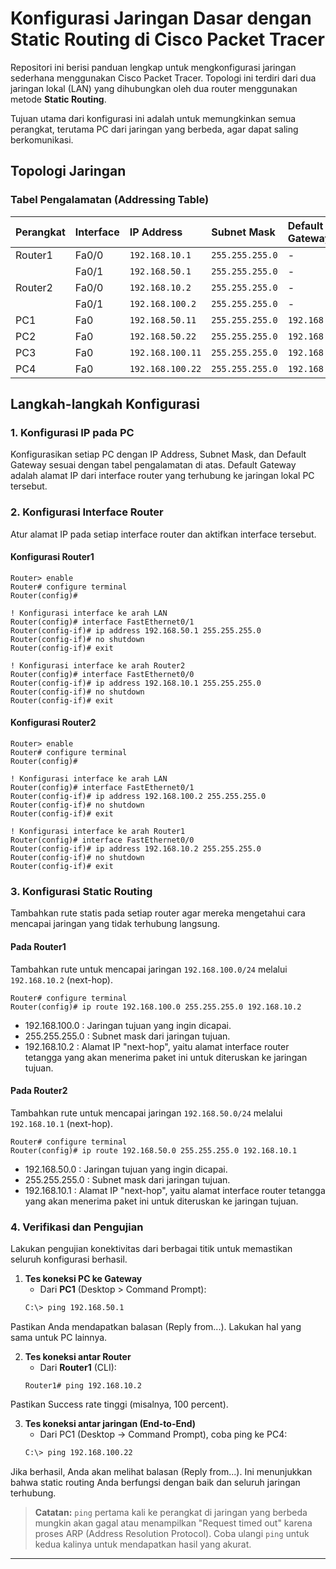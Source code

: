 # Konfigurasi Jaringan Dasar dengan Static Routing di Cisco Packet Tracer

Repositori ini berisi panduan lengkap untuk mengkonfigurasi jaringan sederhana menggunakan Cisco Packet Tracer. Topologi ini terdiri dari dua jaringan lokal (LAN) yang dihubungkan oleh dua router menggunakan metode **Static Routing**.

Tujuan utama dari konfigurasi ini adalah untuk memungkinkan semua perangkat, terutama PC dari jaringan yang berbeda, agar dapat saling berkomunikasi.

## Topologi Jaringan



### Tabel Pengalamatan (Addressing Table)

| Perangkat | Interface | IP Address      | Subnet Mask     | Default Gateway |
| :-------- | :-------- | :-------------- | :-------------- | :-------------- |
| Router1   | Fa0/0     | `192.168.10.1`  | `255.255.255.0` | -               |
|           | Fa0/1     | `192.168.50.1`  | `255.255.255.0` | -               |
| Router2   | Fa0/0     | `192.168.10.2`  | `255.255.255.0` | -               |
|           | Fa0/1     | `192.168.100.2` | `255.255.255.0` | -               |
| PC1       | Fa0       | `192.168.50.11` | `255.255.255.0` | `192.168.50.1`  |
| PC2       | Fa0       | `192.168.50.22` | `255.255.255.0` | `192.168.50.1`  |
| PC3       | Fa0       | `192.168.100.11`| `255.255.255.0` | `192.168.100.2` |
| PC4       | Fa0       | `192.168.100.22`| `255.255.255.0` | `192.168.100.2` |


## Langkah-langkah Konfigurasi

### 1. Konfigurasi IP pada PC

Konfigurasikan setiap PC dengan IP Address, Subnet Mask, dan Default Gateway sesuai dengan tabel pengalamatan di atas. Default Gateway adalah alamat IP dari interface router yang terhubung ke jaringan lokal PC tersebut.

### 2. Konfigurasi Interface Router

Atur alamat IP pada setiap interface router dan aktifkan interface tersebut.

#### Konfigurasi Router1

```cisco
Router> enable
Router# configure terminal
Router(config)#

! Konfigurasi interface ke arah LAN
Router(config)# interface FastEthernet0/1
Router(config-if)# ip address 192.168.50.1 255.255.255.0
Router(config-if)# no shutdown
Router(config-if)# exit

! Konfigurasi interface ke arah Router2
Router(config)# interface FastEthernet0/0
Router(config-if)# ip address 192.168.10.1 255.255.255.0
Router(config-if)# no shutdown
Router(config-if)# exit

```

#### Konfigurasi Router2

```cisco
Router> enable
Router# configure terminal
Router(config)#

! Konfigurasi interface ke arah LAN
Router(config)# interface FastEthernet0/1
Router(config-if)# ip address 192.168.100.2 255.255.255.0
Router(config-if)# no shutdown
Router(config-if)# exit

! Konfigurasi interface ke arah Router1
Router(config)# interface FastEthernet0/0
Router(config-if)# ip address 192.168.10.2 255.255.255.0
Router(config-if)# no shutdown
Router(config-if)# exit

```

### 3. Konfigurasi Static Routing

Tambahkan rute statis pada setiap router agar mereka mengetahui cara mencapai jaringan yang tidak terhubung langsung.

#### Pada Router1
Tambahkan rute untuk mencapai jaringan `192.168.100.0/24` melalui `192.168.10.2` (next-hop).

```cisco
Router# configure terminal
Router(config)# ip route 192.168.100.0 255.255.255.0 192.168.10.2
```
- 192.168.100.0 : Jaringan tujuan yang ingin dicapai.
- 255.255.255.0 : Subnet mask dari jaringan tujuan.
- 192.168.10.2 : Alamat IP "next-hop", yaitu alamat interface router tetangga yang akan menerima paket ini untuk diteruskan ke jaringan tujuan.

#### Pada Router2
Tambahkan rute untuk mencapai jaringan `192.168.50.0/24` melalui `192.168.10.1` (next-hop).

```cisco
Router# configure terminal
Router(config)# ip route 192.168.50.0 255.255.255.0 192.168.10.1
```
- 192.168.50.0 : Jaringan tujuan yang ingin dicapai.
- 255.255.255.0 : Subnet mask dari jaringan tujuan.
- 192.168.10.1 : Alamat IP "next-hop", yaitu alamat interface router tetangga yang akan menerima paket ini untuk diteruskan ke jaringan tujuan.

### 4. Verifikasi dan Pengujian

Lakukan pengujian konektivitas dari berbagai titik untuk memastikan seluruh konfigurasi berhasil.

1.  **Tes koneksi PC ke Gateway**
    *   Dari **PC1** (Desktop > Command Prompt):
    ```bash
    C:\> ping 192.168.50.1
    ```
Pastikan Anda mendapatkan balasan (Reply from...). Lakukan hal yang sama untuk PC lainnya.

2.  **Tes koneksi antar Router**
    *   Dari **Router1** (CLI):
    ```cisco
    Router1# ping 192.168.10.2
    ```
Pastikan Success rate tinggi (misalnya, 100 percent).
  
3.  **Tes koneksi antar jaringan (End-to-End)**
    *   Dari PC1 (Desktop -> Command Prompt), coba ping ke PC4:
    ```bash
    C:\> ping 192.168.100.22
    ```
Jika berhasil, Anda akan melihat balasan (Reply from...). Ini menunjukkan bahwa static routing Anda berfungsi dengan baik dan seluruh jaringan terhubung.
    
> **Catatan:** `ping` pertama kali ke perangkat di jaringan yang berbeda mungkin akan gagal atau menampilkan "Request timed out" karena proses ARP (Address Resolution Protocol). Coba ulangi `ping` untuk kedua kalinya untuk mendapatkan hasil yang akurat.

---
```
